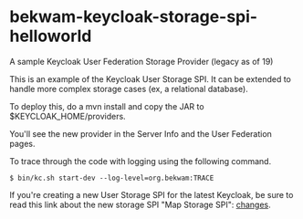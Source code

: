 # bekwam-keycloak-storage-spi-helloworld
A sample Keycloak User Federation Storage Provider (legacy as of 19)

This is an example of the Keycloak User Storage SPI.  It can be extended to handle more complex storage cases (ex, a relational database).

To deploy this, do a mvn install and copy the JAR to $KEYCLOAK_HOME/providers.

You'll see the new provider in the Server Info and the User Federation pages.

To trace through the code with logging using the following command.

    $ bin/kc.sh start-dev --log-level=org.bekwam:TRACE
    
If you're creating a new User Storage SPI for the latest Keycloak, be sure to read this link about the new storage SPI "Map Storage SPI": [changes](https://www.keycloak.org/docs/latest/upgrading/#changes-affecting-developers).
